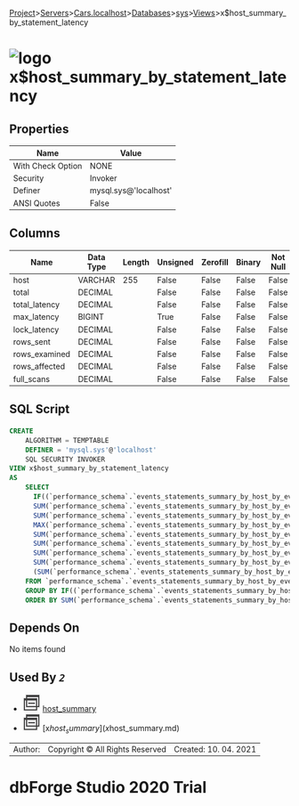 [Project](../../../../../startpage.md)>[Servers](../../../../Servers.md)>[Cars.localhost](../../../Cars.localhost.md)>[Databases](../../Databases.md)>[sys](../sys.md)>[Views](Views.md)>x$host_summary_by_statement_latency


# ![logo](../../../../../Images/view64.svg) x$host_summary_by_statement_latency


## <a name="#Properties"></a>Properties
|Name|Value|
|---|---|
|With Check Option|NONE|
|Security|Invoker|
|Definer|mysql.sys@'localhost'|
|ANSI Quotes|False|


## <a name="#Columns"></a>Columns
|Name|Data Type|Length|Unsigned|Zerofill|Binary|Not Null|
|---|---|---|---|---|---|---|
|host|VARCHAR|255|False|False|False|False|
|total|DECIMAL||False|False|False|False|
|total_latency|DECIMAL||False|False|False|False|
|max_latency|BIGINT||True|False|False|False|
|lock_latency|DECIMAL||False|False|False|False|
|rows_sent|DECIMAL||False|False|False|False|
|rows_examined|DECIMAL||False|False|False|False|
|rows_affected|DECIMAL||False|False|False|False|
|full_scans|DECIMAL||False|False|False|False|

## <a name="#SqlScript"></a>SQL Script
```SQL
CREATE 
	ALGORITHM = TEMPTABLE
	DEFINER = 'mysql.sys'@'localhost'
	SQL SECURITY INVOKER
VIEW x$host_summary_by_statement_latency
AS
	SELECT
	  IF((`performance_schema`.`events_statements_summary_by_host_by_event_name`.`HOST` IS NULL), 'background', `performance_schema`.`events_statements_summary_by_host_by_event_name`.`HOST`) AS `host`,
	  SUM(`performance_schema`.`events_statements_summary_by_host_by_event_name`.`COUNT_STAR`) AS `total`,
	  SUM(`performance_schema`.`events_statements_summary_by_host_by_event_name`.`SUM_TIMER_WAIT`) AS `total_latency`,
	  MAX(`performance_schema`.`events_statements_summary_by_host_by_event_name`.`MAX_TIMER_WAIT`) AS `max_latency`,
	  SUM(`performance_schema`.`events_statements_summary_by_host_by_event_name`.`SUM_LOCK_TIME`) AS `lock_latency`,
	  SUM(`performance_schema`.`events_statements_summary_by_host_by_event_name`.`SUM_ROWS_SENT`) AS `rows_sent`,
	  SUM(`performance_schema`.`events_statements_summary_by_host_by_event_name`.`SUM_ROWS_EXAMINED`) AS `rows_examined`,
	  SUM(`performance_schema`.`events_statements_summary_by_host_by_event_name`.`SUM_ROWS_AFFECTED`) AS `rows_affected`,
	  (SUM(`performance_schema`.`events_statements_summary_by_host_by_event_name`.`SUM_NO_INDEX_USED`) + SUM(`performance_schema`.`events_statements_summary_by_host_by_event_name`.`SUM_NO_GOOD_INDEX_USED`)) AS `full_scans`
	FROM `performance_schema`.`events_statements_summary_by_host_by_event_name`
	GROUP BY IF((`performance_schema`.`events_statements_summary_by_host_by_event_name`.`HOST` IS NULL), 'background', `performance_schema`.`events_statements_summary_by_host_by_event_name`.`HOST`)
	ORDER BY SUM(`performance_schema`.`events_statements_summary_by_host_by_event_name`.`SUM_TIMER_WAIT`) DESC;
```

## <a name="#DependsOn"></a>Depends On
No items found

## <a name="#UsedBy"></a>Used By _`2`_
- ![View](../../../../../Images/view.svg) [host_summary](host_summary.md)
- ![View](../../../../../Images/view.svg) [x$host_summary](x$host_summary.md)


||||
|---|---|---|
|Author: |Copyright © All Rights Reserved|Created: 10. 04. 2021|
# dbForge Studio 2020 Trial